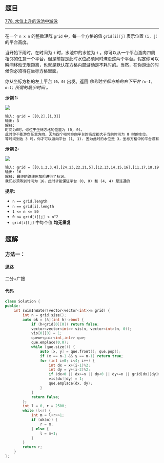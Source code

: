 ## 题目

[778. 水位上升的泳池中游泳](https://leetcode.cn/problems/swim-in-rising-water/)

---

在一个 `n x n` 的整数矩阵 `grid` 中，每一个方格的值 `grid[i][j]` 表示位置 `(i, j)` 的平台高度。

当开始下雨时，在时间为 `t` 时，水池中的水位为 `t` 。你可以从一个平台游向四周相邻的任意一个平台，但是前提是此时水位必须同时淹没这两个平台。假定你可以瞬间移动无限距离，也就是默认在方格内部游动是不耗时的。当然，在你游泳的时候你必须待在坐标方格里面。

你从坐标方格的左上平台 `(0，0)` 出发。返回 *你到达坐标方格的右下平台 `(n-1, n-1)` 所需的最少时间 。*

  

**示例 1:**

![](https://assets.leetcode.com/uploads/2021/06/29/swim1-grid.jpg)

```txt
输入: grid = [[0,2],[1,3]]
输出: 3
解释:
时间为0时，你位于坐标方格的位置为 (0, 0)。
此时你不能游向任意方向，因为四个相邻方向平台的高度都大于当前时间为 0 时的水位。
等时间到达 3 时，你才可以游向平台 (1, 1). 因为此时的水位是 3，坐标方格中的平台没有比水位 3 更高的，所以你可以游向坐标方格中的任意位置
```

**示例 2:**

![](https://assets.leetcode.com/uploads/2021/06/29/swim2-grid-1.jpg)

```txt
输入: grid = [[0,1,2,3,4],[24,23,22,21,5],[12,13,14,15,16],[11,17,18,19,20],[10,9,8,7,6]]
输出: 16
解释: 最终的路线用加粗进行了标记。
我们必须等到时间为 16，此时才能保证平台 (0, 0) 和 (4, 4) 是连通的
```
  

**提示:**

-   `n == grid.length`
-   `n == grid[i].length`
-   `1 <= n <= 50`
-   `0 <= grid[i][j] < n^2`
-   `grid[i][j]` 中每个值 **均无重复**

  

## 题解

### 方法一：

#### 思路

二分+广搜

#### 代码

```cpp
class Solution {
public:
    int swimInWater(vector<vector<int>>& grid) {
        int n = grid.size();
        auto ok = [&](int h)->bool {
            if (h<grid[0][0]) return false;
            vector<vector<int>> vis(n, vector<int>(n, 0));
            vis[0][0] = 1;
            queue<pair<int,int>> que;
            que.emplace(0,0);
            while (que.size()) {
                auto [x, y] = que.front(); que.pop();
                if (x == n-1 && y == n-1) return true;
                for (int i=0; i<4; i++) {
                    int dx = x+(i-1)%2;
                    int dy = y+(i-2)%2;
                    if (dx<0 || dx>=n || dy<0 || dy>=n || grid[dx][dy]>h || vis[dx][dy]) continue;
                    vis[dx][dy] = 1;
                    que.emplace(dx, dy);
                }
            }
            return false;
        };
        int l = 0, r = 2500;
        while (l<r) {
            int m = l+r>>1;
            if (ok(m)) {
                r = m;
            } else {
                l = m+1;
            }
        }
        return r;
    }
};
```
